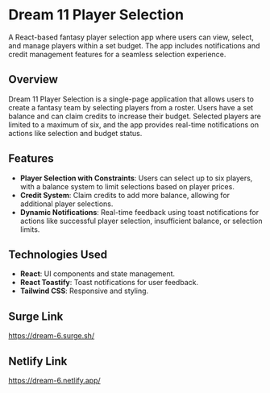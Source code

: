 # Dream 11 Player Selection

A React-based fantasy player selection app where users can view, select, and manage players within a set budget. The app includes notifications and credit management features for a seamless selection experience.

## Overview

Dream 11 Player Selection is a single-page application that allows users to create a fantasy team by selecting players from a roster. Users have a set balance and can claim credits to increase their budget. Selected players are limited to a maximum of six, and the app provides real-time notifications on actions like selection and budget status.

## Features

- **Player Selection with Constraints**: Users can select up to six players, with a balance system to limit selections based on player prices.
- **Credit System**: Claim credits to add more balance, allowing for additional player selections.
- **Dynamic Notifications**: Real-time feedback using toast notifications for actions like successful player selection, insufficient balance, or selection limits.

## Technologies Used

- **React**: UI components and state management.
- **React Toastify**: Toast notifications for user feedback.
- **Tailwind CSS**: Responsive and styling.

## Surge Link

https://dream-6.surge.sh/

## Netlify Link

https://dream-6.netlify.app/
